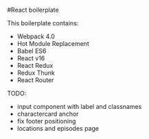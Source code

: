 #React boilerplate

This boilerplate contains:

* Webpack 4.0
* Hot Module Replacement
* Babel ES6
* React v16
* React Redux
* Redux Thunk
* React Router

TODO:

* input component with label and classnames
* charactercard anchor
* fix footer positioning
* locations and episodes page

